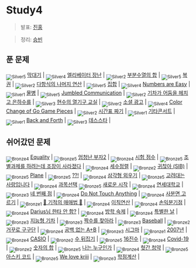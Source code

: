 <!-- tier 리스트 S -->
[Unrated]: https://user-images.githubusercontent.com/33937365/126247607-85783912-c11a-4d50-ac36-8cc7dcb75cd2.png
[Bronze5]: https://user-images.githubusercontent.com/33937365/126247611-e362d727-17a4-4737-a232-5827e185ab7c.png
[Bronze4]: https://user-images.githubusercontent.com/33937365/126247612-89cbc675-e1d4-43a2-950b-1cb014dca697.png
[Bronze3]: https://user-images.githubusercontent.com/33937365/126247613-b8408610-7bc4-40f8-804f-a30a45ddbb68.png
[Bronze2]: https://user-images.githubusercontent.com/33937365/126247614-d85dc6ff-a520-4c00-82bd-eb593b156bd8.png
[Bronze1]: https://user-images.githubusercontent.com/33937365/126247616-04b2ab30-9891-4b7b-8cb4-38e99b97e834.png
[Silver5]: https://user-images.githubusercontent.com/33937365/126247618-38c5c905-672b-4d75-808e-8a7d45ea577d.png
[Silver4]: https://user-images.githubusercontent.com/33937365/126247620-ba2d1b96-b0aa-4b88-80c5-71569c69bbc3.png
[Silver3]: https://user-images.githubusercontent.com/33937365/126247621-1b55b7f4-3a79-4348-8a63-f00c1813853e.png
[Silver2]: https://user-images.githubusercontent.com/33937365/126247622-a83b30a9-6618-4593-b775-6f6730afd3f6.png
[Silver1]: https://user-images.githubusercontent.com/33937365/126247625-8d82f8ab-6f95-4ef8-a243-be31f548596e.png
[Gold5]: https://user-images.githubusercontent.com/33937365/126247627-2979d4d5-915a-4c4e-adb7-c171f9bafe28.png
[Gold4]: https://user-images.githubusercontent.com/33937365/126247629-b24e1e24-4579-450f-bc3c-f166361091dd.png
[Gold3]: https://user-images.githubusercontent.com/33937365/126247630-80fb15af-debc-451d-a937-6c9c6bfa693b.png
[Gold2]: https://user-images.githubusercontent.com/33937365/126247633-7112f6a6-57da-4d1d-953f-5414ba8ffc3d.png
[Gold1]: https://user-images.githubusercontent.com/33937365/126247635-42bd3af9-e129-4379-b44a-22d75de3def6.png
[Platinum5]: https://user-images.githubusercontent.com/33937365/126247636-763e3bc4-43a9-4724-8ce1-c2288aecb636.png
[Platinum4]: https://user-images.githubusercontent.com/33937365/126247637-af30d243-2771-4966-b0bb-0901b9fd4989.png
[Platinum3]: https://user-images.githubusercontent.com/33937365/126247640-cfd654db-86d8-42a9-8d1b-0f3494758330.png
[Platinum2]: https://user-images.githubusercontent.com/33937365/126247641-3e60e9a6-5116-4005-a87d-bfb59969c87a.png
[Platinum1]: https://user-images.githubusercontent.com/33937365/126247643-23bba5ac-52c4-442a-a88a-2eb8998f6446.png
[Diamond5]: https://user-images.githubusercontent.com/33937365/126247645-870445bf-25d9-45ce-9c07-a25949ffad21.png
[Diamond4]: https://user-images.githubusercontent.com/33937365/126247646-b2d7e328-c205-448d-a5bf-c6294c07edaa.png
[Diamond3]: https://user-images.githubusercontent.com/33937365/126247647-db568f94-882f-410c-bd1b-63d49c87623c.png
[Diamond2]: https://user-images.githubusercontent.com/33937365/126247648-52f92f07-0fb9-4b1d-a344-6e9b81d81044.png
[Diamond1]: https://user-images.githubusercontent.com/33937365/126247649-4d068f63-f5e1-40df-910e-dceeb2b7de99.png
[Ruby5]: https://user-images.githubusercontent.com/33937365/126247652-94013ea7-9a96-4068-b922-01535c85801d.png
[Ruby4]: https://user-images.githubusercontent.com/33937365/126247655-a10f7077-6341-416e-938c-b500b7022aca.png
[Ruby3]: https://user-images.githubusercontent.com/33937365/126247656-d0e16a36-5080-4585-a465-4e4f5302beef.png
[Ruby2]: https://user-images.githubusercontent.com/33937365/126247659-1d249660-02a2-4a95-966f-074f99df70fe.png
[Ruby1]: https://user-images.githubusercontent.com/33937365/126247660-8e0d236d-eaef-42b3-8983-28f9e6c94ff9.png
<!-- tier 리스트 E -->

# Study4
> 발표: [진홍](reference/kjh.pdf)

> 정리: [승빈](reference/wsb.pdf)

## 푼 문제
<sub>![Silver5]</sub> [막대기](https://www.acmicpc.net/problem/1094) |
<sub>![Silver4]</sub> [엘리베이터 장난](https://www.acmicpc.net/problem/14936) |
<sub>![Silver2]</sub> [부분수열의 합](https://www.acmicpc.net/problem/1182) |
<sub>![Silver5]</sub> [복권](https://www.acmicpc.net/problem/1359) |
<sub>![Silver2]</sub> [다항식의 나머지 연산](https://www.acmicpc.net/problem/7345) |
<sub>![Silver5]</sub> [집합](https://www.acmicpc.net/problem/11723) |
<sub>![Silver4]</sub> [Numbers are Easy](https://www.acmicpc.net/problem/11322) |
<sub>![Silver1]</sub> [물병](https://www.acmicpc.net/problem/1052) |
<sub>![Silver5]</sub> [Jumbled Communication](https://www.acmicpc.net/problem/11675) |
<sub>![Silver2]</sub> [기차가 어둠을 헤치고 은하수를](https://www.acmicpc.net/problem/15787) |
<sub>![Silver3]</sub> [현수의 열기구 교실](https://www.acmicpc.net/problem/13915) |
<sub>![Silver2]</sub> [소셜 광고](https://www.acmicpc.net/problem/9335) |
<sub>![Silver4]</sub> [Color Change of Go Game Pieces](https://www.acmicpc.net/problem/9819) |
<sub>![Silver2]</sub> [시간표 짜기](https://www.acmicpc.net/problem/14569) |
<sub>![Silver1]</sub> [기타콘서트](https://www.acmicpc.net/problem/1497) |
<sub>![Silver1]</sub> [Back and Forth](https://www.acmicpc.net/problem/16771) |
<sub>![Silver3]</sub> [데스스타](https://www.acmicpc.net/problem/11811) |

## 쉬어갔던 문제
<sub>![Bronze4]</sub> [Equality](https://www.acmicpc.net/problem/13985) |
<sub>![Bronze5]</sub> [엄청난 부자2](https://www.acmicpc.net/problem/1271) |
<sub>![Bronze4]</sub> [시험 점수](https://www.acmicpc.net/problem/5596) |
<sub>![Bronze5]</sub> [조별과제를 하려는데 조장이 사라졌다](https://www.acmicpc.net/problem/15727) |
<sub>![Bronze4]</sub> [세수정렬](https://www.acmicpc.net/problem/2752) |
<sub>![Bronze2]</sub> [귀찮아 (SIB)](https://www.acmicpc.net/problem/14929) |
<sub>![Bronze5]</sub> [Plane](https://www.acmicpc.net/problem/8370) |
<sub>![Bronze5]</sub> [??!](https://www.acmicpc.net/problem/10926) |
<sub>![Bronze4]</sub> [삼각형 외우기](https://www.acmicpc.net/problem/10101) |
<sub>![Bronze5]</sub> [고려대는 사랑입니다](https://www.acmicpc.net/problem/11942) |
<sub>![Bronze4]</sub> [과목선택](https://www.acmicpc.net/problem/11948) 
<sub>![Bronze5]</sub> [새로운 시작](https://www.acmicpc.net/problem/15962) |
<sub>![Bronze4]</sub> [연세대학교](https://www.acmicpc.net/problem/15680) |
<sub>![Bronze3]</sub> [네 번째 점](https://www.acmicpc.net/problem/3009) |
<sub>![Bronze4]</sub> [Do Not Touch Anything](https://www.acmicpc.net/problem/13136) |
<sub>![Bronze4]</sub> [사분면 고르기](https://www.acmicpc.net/problem/14681) |
<sub>![Bronze1]</sub> [🐜 기적의 매매법 🐜](https://www.acmicpc.net/problem/20546) |
<sub>![Bronze4]</sub> [이칙연산](https://www.acmicpc.net/problem/15726) |
<sub>![Bronze4]</sub> [손익분기점](https://www.acmicpc.net/problem/1712) |
<sub>![Bronze4]</sub> [Darius님 한타 안 함?](https://www.acmicpc.net/problem/20499) |
<sub>![Bronze4]</sub> [방학 숙제](https://www.acmicpc.net/problem/5532) |
<sub>![Bronze4]</sub> [특별한 날](https://www.acmicpc.net/problem/10768) |
<sub>![Bronze3]</sub> [지능형 기차](https://www.acmicpc.net/problem/2455) |
<sub>![Bronze3]</sub> [짝수를 찾아라](https://www.acmicpc.net/problem/3058) |
<sub>![Bronze3]</sub> [Baseball](https://www.acmicpc.net/problem/10214) |
<sub>![Bronze2]</sub> [거꾸로 구구단](https://www.acmicpc.net/problem/13410) |
<sub>![Bronze4]</sub> [공백 없는 A+B](https://www.acmicpc.net/problem/15873) |
<sub>![Bronze3]</sub> [시그마](https://www.acmicpc.net/problem/2355) |
<sub>![Bronze1]</sub> [2007년](https://www.acmicpc.net/problem/1924) |
<sub>![Bronze4]</sub> [CASIO](https://www.acmicpc.net/problem/15963) |
<sub>![Bronze2]</sub> [수 뒤집기](https://www.acmicpc.net/problem/3062) |
<sub>![Bronze5]</sub> [16진수](https://www.acmicpc.net/problem/1550) |
<sub>![Bronze4]</sub> [Covid-19](https://www.acmicpc.net/problem/20673) |
<sub>![Bronze2]</sub> [숫자의 합](https://www.acmicpc.net/problem/11720) |
<sub>![Bronze5]</sub> [나는 누구인가](https://www.acmicpc.net/problem/15733) |
<sub>![Bronze4]</sub> [헛간 청약](https://www.acmicpc.net/problem/19698) |
<sub>![Bronze5]</sub> [아스키 코드](https://www.acmicpc.net/problem/11654) |
<sub>![Bronze5]</sub> [We love kriii](https://www.acmicpc.net/problem/10718) |
<sub>![Bronze3]</sub> [학점계산](https://www.acmicpc.net/problem/2754) |